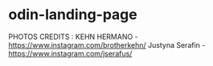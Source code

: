 # odin-landing-page

PHOTOS CREDITS :
KEHN HERMANO - https://www.instagram.com/brotherkehn/
Justyna Serafin - https://www.instagram.com/jserafus/

